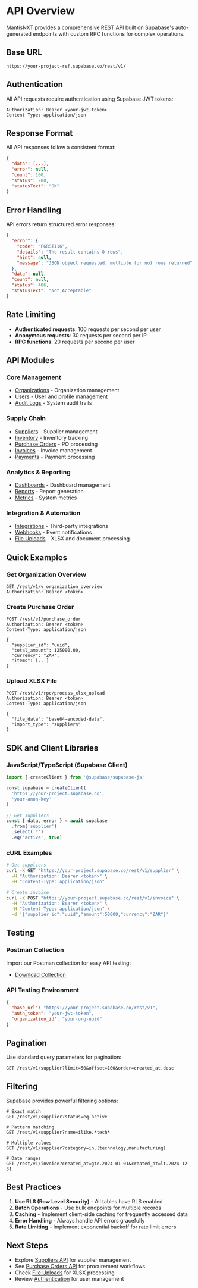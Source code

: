 # API Overview

MantisNXT provides a comprehensive REST API built on Supabase's auto-generated endpoints with custom RPC functions for complex operations.

## Base URL

```
https://your-project-ref.supabase.co/rest/v1/
```

## Authentication

All API requests require authentication using Supabase JWT tokens:

```http
Authorization: Bearer <your-jwt-token>
Content-Type: application/json
```

## Response Format

All API responses follow a consistent format:

```json
{
  "data": [...],
  "error": null,
  "count": 100,
  "status": 200,
  "statusText": "OK"
}
```

## Error Handling

API errors return structured error responses:

```json
{
  "error": {
    "code": "PGRST116",
    "details": "The result contains 0 rows",
    "hint": null,
    "message": "JSON object requested, multiple (or no) rows returned"
  },
  "data": null,
  "count": null,
  "status": 406,
  "statusText": "Not Acceptable"
}
```

## Rate Limiting

- **Authenticated requests**: 100 requests per second per user
- **Anonymous requests**: 30 requests per second per IP
- **RPC functions**: 20 requests per second per user

## API Modules

### Core Management
- [Organizations](./organizations.md) - Organization management
- [Users](./users.md) - User and profile management
- [Audit Logs](./audit-logs.md) - System audit trails

### Supply Chain
- [Suppliers](./suppliers.md) - Supplier management
- [Inventory](./inventory.md) - Inventory tracking
- [Purchase Orders](./purchase-orders.md) - PO processing
- [Invoices](./invoices.md) - Invoice management
- [Payments](./payments.md) - Payment processing

### Analytics & Reporting
- [Dashboards](./dashboards.md) - Dashboard management
- [Reports](./reports.md) - Report generation
- [Metrics](./metrics.md) - System metrics

### Integration & Automation
- [Integrations](./integrations.md) - Third-party integrations
- [Webhooks](./webhooks.md) - Event notifications
- [File Uploads](./file-uploads.md) - XLSX and document processing

## Quick Examples

### Get Organization Overview
```http
GET /rest/v1/v_organization_overview
Authorization: Bearer <token>
```

### Create Purchase Order
```http
POST /rest/v1/purchase_order
Authorization: Bearer <token>
Content-Type: application/json

{
  "supplier_id": "uuid",
  "total_amount": 125000.00,
  "currency": "ZAR",
  "items": [...]
}
```

### Upload XLSX File
```http
POST /rest/v1/rpc/process_xlsx_upload
Authorization: Bearer <token>
Content-Type: application/json

{
  "file_data": "base64-encoded-data",
  "import_type": "suppliers"
}
```

## SDK and Client Libraries

### JavaScript/TypeScript (Supabase Client)
```typescript
import { createClient } from '@supabase/supabase-js'

const supabase = createClient(
  'https://your-project.supabase.co',
  'your-anon-key'
)

// Get suppliers
const { data, error } = await supabase
  .from('supplier')
  .select('*')
  .eq('active', true)
```

### cURL Examples
```bash
# Get suppliers
curl -X GET "https://your-project.supabase.co/rest/v1/supplier" \
  -H "Authorization: Bearer <token>" \
  -H "Content-Type: application/json"

# Create invoice
curl -X POST "https://your-project.supabase.co/rest/v1/invoice" \
  -H "Authorization: Bearer <token>" \
  -H "Content-Type: application/json" \
  -d '{"supplier_id":"uuid","amount":50000,"currency":"ZAR"}'
```

## Testing

### Postman Collection
Import our Postman collection for easy API testing:
- [Download Collection](../assets/MantisNXT-API.postman_collection.json)

### API Testing Environment
```json
{
  "base_url": "https://your-project.supabase.co/rest/v1",
  "auth_token": "your-jwt-token",
  "organization_id": "your-org-uuid"
}
```

## Pagination

Use standard query parameters for pagination:

```http
GET /rest/v1/supplier?limit=50&offset=100&order=created_at.desc
```

## Filtering

Supabase provides powerful filtering options:

```http
# Exact match
GET /rest/v1/supplier?status=eq.active

# Pattern matching
GET /rest/v1/supplier?name=ilike.*tech*

# Multiple values
GET /rest/v1/supplier?category=in.(technology,manufacturing)

# Date ranges
GET /rest/v1/invoice?created_at=gte.2024-01-01&created_at=lt.2024-12-31
```

## Best Practices

1. **Use RLS (Row Level Security)** - All tables have RLS enabled
2. **Batch Operations** - Use bulk endpoints for multiple records
3. **Caching** - Implement client-side caching for frequently accessed data
4. **Error Handling** - Always handle API errors gracefully
5. **Rate Limiting** - Implement exponential backoff for rate limit errors

## Next Steps

- Explore [Suppliers API](./suppliers.md) for supplier management
- See [Purchase Orders API](./purchase-orders.md) for procurement workflows
- Check [File Uploads](./file-uploads.md) for XLSX processing
- Review [Authentication](./authentication.md) for user management